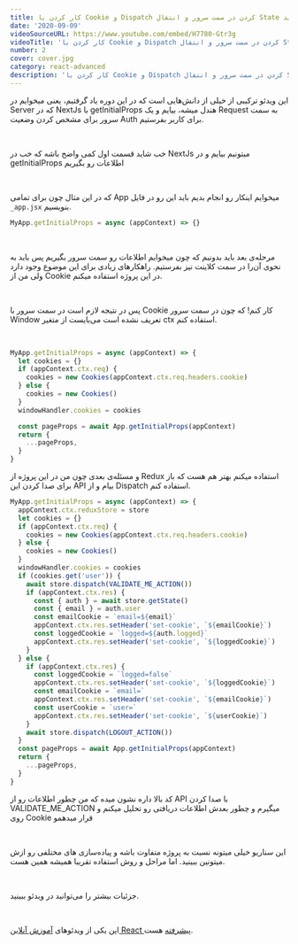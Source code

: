 ```yaml
---
title: کار کردن با Cookie و Dispatch کردن در سمت سرور و انتقال State به کلاینت ساید
date: '2020-09-09'
videoSourceURL: https://www.youtube.com/embed/H7780-Gtr3g
videoTitle: 'کار کردن با Cookie و Dispatch کردن در سمت سرور و انتقال State به کلاینت ساید'
number: 2
cover: cover.jpg
category: react-advanced
description: 'کار کردن با Cookie و Dispatch کردن در سمت سرور و انتقال State به کلاینت ساید'
---
```


این ویدئو ترکیبی از خیلی از دانش‌هایی است که در این دوره یاد گرفتیم، یعنی میخوایم در Server که در NextJs با getInitialProps هندل میشه، بیایم و یک Request به سمت سرور برای مشخص کردن وضعیت Auth برای کاربر بفرستیم.

<br />

خب شاید قسمت اول کمی واضح باشه که خب در NextJs میتونیم بیایم و در getInitialProps اطلاعات رو بگیریم

<br />

که در این مثال چون برای تمامی App میخوایم اینکار رو انجام بدیم باید این رو در فایل ‍‍`_app.jsx` بنویسیم.

```javascript
MyApp.getInitialProps = async (appContext) => {}
```

<br />

مرحله‌ی بعد باید بدونیم که چون میخوایم اطلاعات رو سمت سرور بگیریم پس باید به نحوی آن‌را در سمت کلاینت نیز بفرستیم. راهکارهای زیادی برای این موضوع وجود دارد ولی من از Cookie در این پروژه استفاده میکنم.

<br />

پس در نتیجه لازم است در سمت سرور با Cookie کار کنم! که چون در سمت سرور Window تعریف نشده است می‌بایست از متغیر ctx استفاده کنم.

<br />

```javascript
MyApp.getInitialProps = async (appContext) => {
  let cookies = {}
  if (appContext.ctx.req) {
    cookies = new Cookies(appContext.ctx.req.headers.cookie)
  } else {
    cookies = new Cookies()
  }
  windowHandler.cookies = cookies

  const pageProps = await App.getInitialProps(appContext)
  return {
    ...pageProps,
  }
}
```

و مسئله‌ی بعدی چون من در این پروژه از Redux استفاده میکنم بهتر هم هست که باز برای صدا کردن این API بیام و از Dispatch استفاده کنم.

```javascript
MyApp.getInitialProps = async (appContext) => {
  appContext.ctx.reduxStore = store
  let cookies = {}
  if (appContext.ctx.req) {
    cookies = new Cookies(appContext.ctx.req.headers.cookie)
  } else {
    cookies = new Cookies()
  }
  windowHandler.cookies = cookies
  if (cookies.get('user')) {
    await store.dispatch(VALIDATE_ME_ACTION())
    if (appContext.ctx.res) {
      const { auth } = await store.getState()
      const { email } = auth.user
      const emailCookie = `email=${email}`
      appContext.ctx.res.setHeader('set-cookie', `${emailCookie}`)
      const loggedCookie = `logged=${auth.logged}`
      appContext.ctx.res.setHeader('set-cookie', `${loggedCookie}`)
    }
  } else {
    if (appContext.ctx.res) {
      const loggedCookie = `logged=false`
      appContext.ctx.res.setHeader('set-cookie', `${loggedCookie}`)
      const emailCookie = `email=`
      appContext.ctx.res.setHeader('set-cookie', `${emailCookie}`)
      const userCookie = `user=`
      appContext.ctx.res.setHeader('set-cookie', `${userCookie}`)
    }
    await store.dispatch(LOGOUT_ACTION())
  }
  const pageProps = await App.getInitialProps(appContext)
  return {
    ...pageProps,
  }
}
```

کد بالا داره نشون میده که من چطور اطلاعات رو از API با صدا کردن VALIDATE_ME_ACTION میگیرم و چطور بعدش اطلاعات دریافتی رو تحلیل میکنم و روی Cookie قرار میدهمو

<br />

این سناریو خیلی میتونه نسبت به پروژه متفاوت باشه و پیاده‌سازی های مختلفی رو ازش میتونین ببینید. اما مراحل و روش استفاده تقریبا همیشه همین هست.

<br />

جزئیات بیشتر را می‌توانید در ویدئو ببینید.

<br />

این یکی از ویدئو‌های
[آموزش آنلاین React پیشرفته](/react-advanced-course)
هست.
